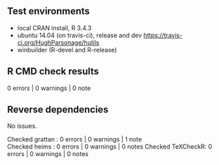 ## Test environments
* local CRAN install, R 3.4.3
* ubuntu 14.04 (on travis-ci), release and dev <https://travis-ci.org/HughParsonage/hutils>
* winbuilder (R-devel and R-release)

## R CMD check results
0 errors | 0 warnings | 0 note

## Reverse dependencies
No issues.

Checked grattan  : 0 errors | 0 warnings | 1 note  
Checked heims    : 0 errors | 0 warnings | 0 notes
Checked TeXCheckR: 0 errors | 0 warnings | 0 notes



